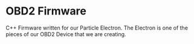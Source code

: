 # OBD2 Firmware

C++ Firmware written for our Particle Electron. The Electron is one of the pieces of our OBD2 Device that we are creating.
